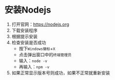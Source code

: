 # 安装Nodejs

1. 打开官网：<https://nodejs.org>
2. 下载安装程序
3. 根据提示安装
4. 检查安装是否成功
	- 按下```Windows徽标```+```X```
	- 点击弹出窗口中的```终端管理员```
	- 输入：```node -v```
	- 再输入：```npm -v```
5. 如果正常显示版本号则成功，如果不正常就重新安装
